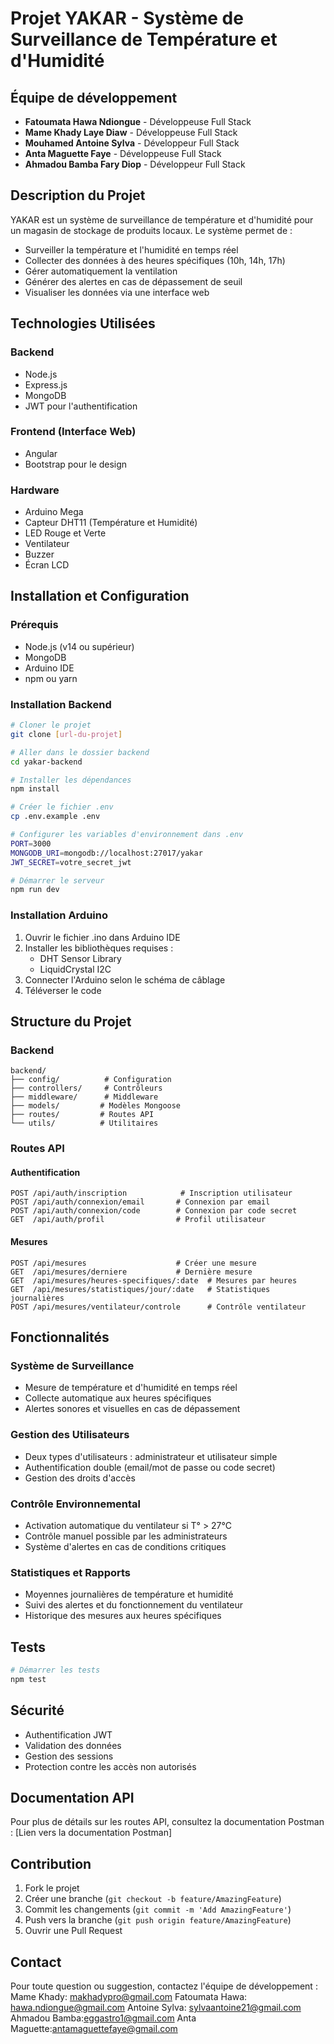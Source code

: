 # Projet YAKAR - Système de Surveillance de Température et d'Humidité

## Équipe de développement
- **Fatoumata Hawa Ndiongue** - Développeuse Full Stack
- **Mame Khady Laye Diaw** - Développeuse Full Stack
- **Mouhamed Antoine Sylva** - Développeur Full Stack
- **Anta Maguette Faye** - Développeuse Full Stack
- **Ahmadou Bamba Fary Diop** - Développeur Full Stack

## Description du Projet
YAKAR est un système de surveillance de température et d'humidité pour un magasin de stockage de produits locaux. Le système permet de :
- Surveiller la température et l'humidité en temps réel
- Collecter des données à des heures spécifiques (10h, 14h, 17h)
- Gérer automatiquement la ventilation
- Générer des alertes en cas de dépassement de seuil
- Visualiser les données via une interface web

## Technologies Utilisées
### Backend
- Node.js
- Express.js
- MongoDB
- JWT pour l'authentification

### Frontend (Interface Web)
- Angular
- Bootstrap pour le design

### Hardware
- Arduino Mega
- Capteur DHT11 (Température et Humidité)
- LED Rouge et Verte
- Ventilateur
- Buzzer
- Écran LCD

## Installation et Configuration

### Prérequis
- Node.js (v14 ou supérieur)
- MongoDB
- Arduino IDE
- npm ou yarn

### Installation Backend
```bash
# Cloner le projet
git clone [url-du-projet]

# Aller dans le dossier backend
cd yakar-backend

# Installer les dépendances
npm install

# Créer le fichier .env
cp .env.example .env

# Configurer les variables d'environnement dans .env
PORT=3000
MONGODB_URI=mongodb://localhost:27017/yakar
JWT_SECRET=votre_secret_jwt

# Démarrer le serveur
npm run dev
```

### Installation Arduino
1. Ouvrir le fichier .ino dans Arduino IDE
2. Installer les bibliothèques requises :
   - DHT Sensor Library
   - LiquidCrystal I2C
3. Connecter l'Arduino selon le schéma de câblage
4. Téléverser le code

## Structure du Projet

### Backend
```
backend/
├── config/          # Configuration
├── controllers/     # Contrôleurs
├── middleware/      # Middleware
├── models/         # Modèles Mongoose
├── routes/         # Routes API
└── utils/          # Utilitaires
```

### Routes API

#### Authentification
```
POST /api/auth/inscription            # Inscription utilisateur
POST /api/auth/connexion/email       # Connexion par email
POST /api/auth/connexion/code        # Connexion par code secret
GET  /api/auth/profil                # Profil utilisateur
```

#### Mesures
```
POST /api/mesures                    # Créer une mesure
GET  /api/mesures/derniere           # Dernière mesure
GET  /api/mesures/heures-specifiques/:date  # Mesures par heures
GET  /api/mesures/statistiques/jour/:date   # Statistiques journalières
POST /api/mesures/ventilateur/controle      # Contrôle ventilateur
```

## Fonctionnalités

### Système de Surveillance
- Mesure de température et d'humidité en temps réel
- Collecte automatique aux heures spécifiques
- Alertes sonores et visuelles en cas de dépassement

### Gestion des Utilisateurs
- Deux types d'utilisateurs : administrateur et utilisateur simple
- Authentification double (email/mot de passe ou code secret)
- Gestion des droits d'accès

### Contrôle Environnemental
- Activation automatique du ventilateur si T° > 27°C
- Contrôle manuel possible par les administrateurs
- Système d'alertes en cas de conditions critiques

### Statistiques et Rapports
- Moyennes journalières de température et humidité
- Suivi des alertes et du fonctionnement du ventilateur
- Historique des mesures aux heures spécifiques

## Tests
```bash
# Démarrer les tests
npm test
```

## Sécurité
- Authentification JWT
- Validation des données
- Gestion des sessions
- Protection contre les accès non autorisés

## Documentation API
Pour plus de détails sur les routes API, consultez la documentation Postman :
[Lien vers la documentation Postman]

## Contribution
1. Fork le projet
2. Créer une branche (`git checkout -b feature/AmazingFeature`)
3. Commit les changements (`git commit -m 'Add AmazingFeature'`)
4. Push vers la branche (`git push origin feature/AmazingFeature`)
5. Ouvrir une Pull Request

## Contact
Pour toute question ou suggestion, contactez l'équipe de développement :
Mame Khady: makhadypro@gmail.com
Fatoumata Hawa: hawa.ndiongue@gmail.com
Antoine Sylva: sylvaantoine21@gmail.com
Ahmadou Bamba:eggastro1@gmail.com
Anta Maguette:antamaguettefaye@gmail.com
